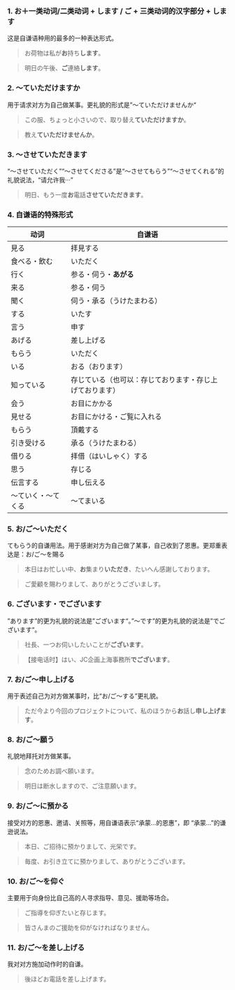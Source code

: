 ### 1. お＋一类动词/二类动词 + します /  ご + 三类动词的汉字部分 + します
这是自谦语种用的最多的一种表达形式。
> お荷物は私が**お**持ち**します**。

> 明日の午後、**ご**連絡**します**。

### 2. 〜ていただけますか
用于请求对方为自己做某事。更礼貌的形式是”〜ていただけませんか“
> この服、ちょっと小さいので、取り替え**ていただけますか**。

> 教え**ていただけませんか**。

### 3. 〜させていただきます
“〜させていただく”“〜させてくださる”是“〜させてもらう”“〜させてくれる”的礼貌说法，“请允许我···”
> 明日、もう一度**お**電話**させていただきます**。

### 4. 自谦语的特殊形式

| 动词        | 自谦语                          |
| --------- | ---------------------------- |
| 見る        | 拝見する                         |
| 食べる・飲む    | いただく                         |
| 行く        | 参る・伺う・**あがる**                |
| 来る        | 参る・伺う                        |
| 聞く        | 伺う・承る（うけたまわる）                |
| する        | いたす                          |
| 言う        | 申す                           |
| あげる       | 差し上げる                        |
| もらう       | いただく                         |
| いる        | おる（おります）                     |
| 知っている     | 存じている（也可以：存じております・存じ上げております） |
| 会う        | お目にかかる                       |
| 見せる       | お目にかける・ご覧に入れる                |
| もらう       | 頂戴する                         |
| 引き受ける     | 承る（うけたまわる）                   |
| 借りる       | 拝借（はいしゃく）する                  |
| 思う        | 存じる                          |
| 伝言する      | 申し伝える                        |
| 〜ていく・〜てくる | 〜てまいる                        |

### 5. お/ご〜いただく
てもらう的自谦用法。用于感谢对方为自己做了某事，自己收到了恩惠。更郑重表达是：お/ご〜を賜る
> 本日はお忙しい中、**お**集まり**いただき**、たいへん感謝しております。

> ご愛顧を賜わりまして、ありがとうございましす。

### 6. ございます・でございます
”あります”的更为礼貌的说法是”ございます“。”〜です”的更为礼貌的说法是”でございます“。
> 社長、一つお伺いしたいことが**ございます**。

> 【接电话时】はい、JC企画上海事務所**でございます**。

### 7. お/ご〜申し上げる
用于表述自己为对方做某事时，比“お/ご〜する”更礼貌。
> ただ今より今回のプロジェクトについて、私のほうから**お**話し**申し上げます**。

### 8. お/ご〜願う
礼貌地拜托对方做某事。
> 念のためお調べ願います。

> 明日は断水しますので、ご注意願います。

### 9. お/ご〜に預かる
接受对方的恩惠、邀请、关照等，用自谦语表示“承蒙…的恩惠”，即 “承蒙…”的谦逊说法。
> 本日、ご招待に預かりまして、光栄です。

> 毎度、お引き立てに預かりまして、ありがとうございます。

### 10. お/ご〜を仰ぐ
主要用于向身份比自己高的人寻求指导、意见、援助等场合。
> ご指導を仰ぎたいと存じます。

> 皆さんまのご援助を仰がなければなりません。

### 11. お/ご〜を差し上げる
我对对方施加动作时的自谦。
> 後ほどお電話を差し上げます。